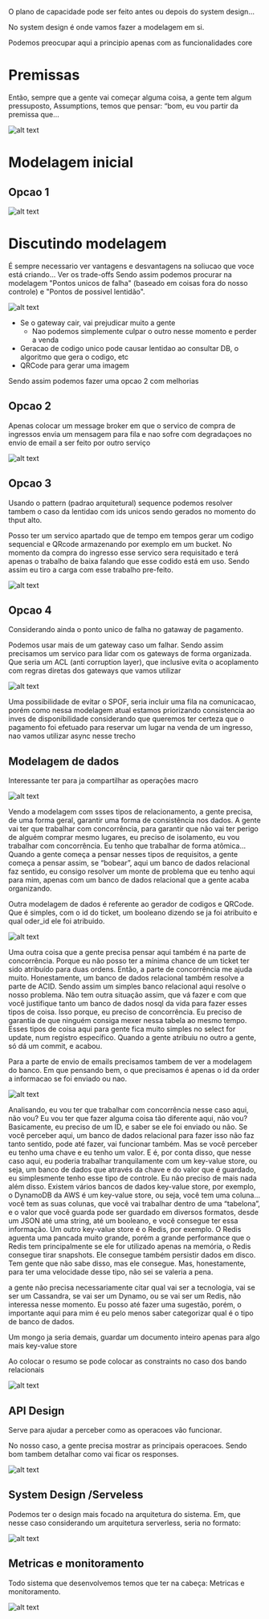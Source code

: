O plano de capacidade pode ser feito antes ou depois do system design...

No system design é onde vamos fazer a modelagem em si.

Podemos preocupar aqui a principio apenas com as funcionalidades core

# Premissas

Então, sempre que a gente vai começar alguma coisa, a gente tem algum pressuposto, Assumptions,  temos que pensar: “bom, eu vou partir da premissa que…

![alt text](image-12.png)

# Modelagem inicial

## Opcao 1

![alt text](image-13.png)

# Discutindo modelagem

É sempre necessario ver vantagens e desvantagens na soliucao que voce está criando... Ver os trade-offs
Sendo assim podemos procurar na modelagem "Pontos unicos de falha" (baseado em coisas fora do nosso controle) e "Pontos de possivel lentidão".

![alt text](image-14.png)

- Se o gateway cair, vai prejudicar muito a gente
    - Nao podemos simplemente culpar o outro nesse momento e perder a venda
- Geracao de codigo unico pode causar lentidao ao consultar DB, o algoritmo que gera o codigo, etc
- QRCode para gerar uma imagem

Sendo assim podemos fazer uma opcao 2 com melhorias

## Opcao 2

Apenas colocar um message broker em que o servico de compra de ingressos envia um mensagem para fila e nao sofre com degradaçoes no envio de email a ser feito por outro serviço

![alt text](image-15.png)

## Opcao 3

Usando o pattern (padrao arquitetural) sequence podemos resolver tambem o caso da lentidao com ids unicos sendo gerados no momento do thput alto.

Posso ter um servico apartado que de tempo em tempos gerar um codigo sequencial e QRcode armazenando por exemplo em um bucket. No momento da compra do ingresso esse servico sera requisitado e terá apenas o trabalho de baixa falando que esse codido está em uso. Sendo assim eu tiro a carga com esse trabalho pre-feito.

![alt text](image-16.png)

## Opcao 4

Considerando ainda o ponto unico de falha no gataway de pagamento.

Podemos usar mais de um gateway caso um falhar. Sendo assim precisamos um servico para lidar com os gateways de forma organizada. Que seria um ACL (anti corruption layer), que inclusive evita o acoplamento com regras diretas dos gateways que vamos utilizar


![alt text](image-17.png)

Uma possibilidade de evitar o SPOF, seria incluir uma fila na comunicacao, porém como nessa modelagem atual estamos priorizando consistencia ao inves de disponibilidade considerando que queremos ter certeza que o pagamento foi efetuado para reservar um lugar na venda de um ingresso, nao vamos utilizar async nesse trecho

## Modelagem de dados

Interessante ter para ja compartilhar as operações macro

![alt text](image-18.png)

Vendo a modelagem com ssses tipos de relacionamento, a gente precisa, de uma forma geral, garantir uma forma de consistência nos dados. 
A gente vai ter que trabalhar com concorrência, para garantir que não vai ter perigo de alguém comprar mesmo lugares, eu preciso de isolamento, eu vou trabalhar com concorrência. Eu tenho que trabalhar de forma atômica... Quando a gente começa a pensar nesses tipos de requisitos, a gente começa a pensar assim, se “bobear”, aqui um banco de dados relacional faz sentido, eu consigo resolver um monte de problema que eu tenho aqui para mim, apenas com um banco de dados relacional que a gente acaba organizando.


Outra modelagem de dados é referente ao gerador de codigos e QRCode.
Que é simples, com o id do ticket, um booleano dizendo se ja foi atribuito e qual oder_id ele foi atribuido.

![alt text](image-19.png)

Uma outra coisa que a gente precisa pensar aqui também é na parte de concorrência. Porque eu não posso ter a mínima chance de um ticket ter sido atribuído para duas ordens. Então, a parte de concorrência me ajuda muito. Honestamente, um banco de dados relacional também resolve a parte de ACID. Sendo assim um simples banco relacional aqui resolve o nosso problema. Não tem outra situação assim, que vá fazer e com que você justifique tanto um banco de dados nosql da vida para fazer esses tipos de coisa. Isso porque, eu preciso de concorrência. Eu preciso de garantia de que ninguém consiga mexer nessa tabela ao mesmo tempo. Esses tipos de coisa aqui para gente fica muito simples no select for update, num registro específico. Quando a gente atribuiu no outro a gente, só dá um commit, e acabou.


Para a parte de envio de emails precisamos tambem de ver a modelagem do banco. Em que pensando bem, o que precisamos é apenas o id da order a informacao se foi enviado ou nao.

![alt text](image-20.png)

Analisando, eu vou ter que trabalhar com concorrência nesse caso aqui, não vou? Eu vou ter que fazer alguma coisa tão diferente aqui, não vou? Basicamente, eu preciso de um ID, e saber se ele foi enviado ou não. Se você perceber aqui, um banco de dados relacional para fazer isso não faz tanto sentido, pode até fazer, vai funcionar também. Mas se você perceber eu tenho uma chave e eu tenho um valor. E é, por conta disso, que nesse caso aqui, eu poderia trabalhar tranquilamente com um key-value store, ou seja, um banco de dados que através da chave e do valor que é guardado, eu simplesmente tenho esse tipo de controle. Eu não preciso de mais nada além disso. Existem vários bancos de dados key-value store, por exemplo, o DynamoDB da AWS é um key-value store, ou seja, você tem uma coluna… você tem as suas colunas, que você vai trabalhar dentro de uma “tabelona”, e o valor que você guarda pode ser guardado em diversos formatos, desde um JSON até uma string, até um booleano, e você consegue ter essa informação. Um outro key-value store é o Redis, por exemplo. O Redis aguenta uma pancada muito grande, porém a grande performance que o Redis tem  principalmente se ele for utilizado apenas na memória, o Redis consegue tirar snapshots. Ele consegue também persistir dados em disco. Tem gente que não sabe disso, mas ele consegue. Mas, honestamente, para ter uma velocidade desse tipo, não sei se valeria a pena. 

a gente não precisa necessariamente citar qual vai ser a tecnologia, vai se ser um Cassandra, se vai ser um Dynamo, ou se vai ser um Redis, não interessa nesse momento. Eu posso até fazer uma sugestão, porém, o importante aqui para mim é eu pelo menos saber categorizar qual é o tipo de banco de dados.

Um mongo ja seria demais, guardar um documento inteiro apenas para algo mais key-value store




Ao colocar o resumo se pode colocar as constraints no caso dos bando relacionais

![alt text](image-21.png)


## API Design

Serve para ajudar a perceber como as operacoes vão funcionar. 

No nosso caso, a gente precisa mostrar as principais operacoes. Sendo bom tambem detalhar como vai ficar os responses.

![alt text](image-22.png)

## System Design /Serveless

Podemos ter o design mais focado na arquitetura do sistema.
Em, que nesse caso considerando um arquitetura serverless, seria no formato:

![alt text](image-23.png)

## Metricas e monitoramento

Todo sistema que desenvolvemos temos que ter na cabeça: Metricas e monitoramento.

![alt text](image-24.png)